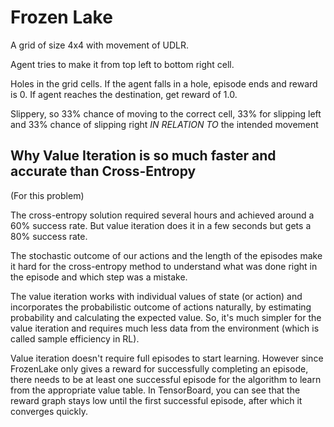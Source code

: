 # Frozen Lake

A grid of size 4x4 with movement of UDLR.

Agent tries to make it from top left to bottom right cell.

Holes in the grid cells. If the agent falls in a hole, episode ends
and reward is 0.  If agent reaches the destination, get reward of 1.0.

Slippery, so 33% chance of moving to the correct cell, 33% for slipping
left and 33% chance of slipping right *IN RELATION TO* the intended movement

## Why Value Iteration is so much faster and accurate than Cross-Entropy

(For this problem)

The cross-entropy solution required several hours and achieved around a 60% success rate.  But value iteration does it in a few seconds but gets a 80% success rate.

The stochastic outcome of our actions and the length of the episodes make it hard for the cross-entropy method to understand what was done right in the episode and which step was a mistake.

The value iteration works with individual values of state (or action) and incorporates the probabilistic outcome of actions naturally, by estimating probability and calculating the expected value. So, it's much simpler for the value iteration and requires much less data from the environment (which is called sample efficiency in RL).

Value iteration doesn't require full episodes to start learning.  However
since FrozenLake only gives a reward for successfully completing an episode,
there needs to be at least one successful episode for the algorithm to learn 
from the appropriate value table.  In TensorBoard, you can see that the reward
graph stays low until the first successful episode, after which it converges 
quickly.
